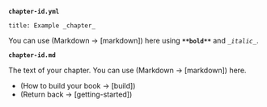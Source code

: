 **`chapter-id.yml`**
```
title: Example _chapter_
```

You can use (Markdown -> [markdown]) here using **`**bold**`** and _`_italic_`_.

**`chapter-id.md`**

The text of your chapter. You can use (Markdown -> [markdown]) here.

- (How to build your book -> [build])
- (Return back -> [getting-started])